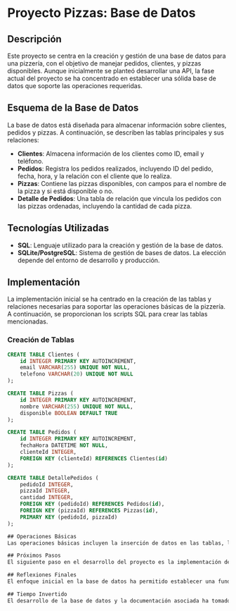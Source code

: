 # Proyecto Pizzas: Base de Datos

## Descripción
Este proyecto se centra en la creación y gestión de una base de datos para una pizzería, con el objetivo de manejar pedidos, clientes, y pizzas disponibles. Aunque inicialmente se planteó desarrollar una API, la fase actual del proyecto se ha concentrado en establecer una sólida base de datos que soporte las operaciones requeridas.

## Esquema de la Base de Datos
La base de datos está diseñada para almacenar información sobre clientes, pedidos y pizzas. A continuación, se describen las tablas principales y sus relaciones:

- **Clientes**: Almacena información de los clientes como ID, email y teléfono.
- **Pedidos**: Registra los pedidos realizados, incluyendo ID del pedido, fecha, hora, y la relación con el cliente que lo realiza.
- **Pizzas**: Contiene las pizzas disponibles, con campos para el nombre de la pizza y si está disponible o no.
- **Detalle de Pedidos**: Una tabla de relación que vincula los pedidos con las pizzas ordenadas, incluyendo la cantidad de cada pizza.

## Tecnologías Utilizadas
- **SQL**: Lenguaje utilizado para la creación y gestión de la base de datos.
- **SQLite/PostgreSQL**: Sistema de gestión de bases de datos. La elección depende del entorno de desarrollo y producción.

## Implementación
La implementación inicial se ha centrado en la creación de las tablas y relaciones necesarias para soportar las operaciones básicas de la pizzería. A continuación, se proporcionan los scripts SQL para crear las tablas mencionadas.

### Creación de Tablas
```sql
CREATE TABLE Clientes (
    id INTEGER PRIMARY KEY AUTOINCREMENT,
    email VARCHAR(255) UNIQUE NOT NULL,
    telefono VARCHAR(20) UNIQUE NOT NULL
);

CREATE TABLE Pizzas (
    id INTEGER PRIMARY KEY AUTOINCREMENT,
    nombre VARCHAR(255) UNIQUE NOT NULL,
    disponible BOOLEAN DEFAULT TRUE
);

CREATE TABLE Pedidos (
    id INTEGER PRIMARY KEY AUTOINCREMENT,
    fechaHora DATETIME NOT NULL,
    clienteId INTEGER,
    FOREIGN KEY (clienteId) REFERENCES Clientes(id)
);

CREATE TABLE DetallePedidos (
    pedidoId INTEGER,
    pizzaId INTEGER,
    cantidad INTEGER,
    FOREIGN KEY (pedidoId) REFERENCES Pedidos(id),
    FOREIGN KEY (pizzaId) REFERENCES Pizzas(id),
    PRIMARY KEY (pedidoId, pizzaId)
);

## Operaciones Básicas
Las operaciones básicas incluyen la inserción de datos en las tablas, la actualización de la disponibilidad de las pizzas, y la consulta de los pedidos y las pizzas más vendidas.

## Próximos Pasos
El siguiente paso en el desarrollo del proyecto es la implementación de una API que permita interactuar con la base de datos de manera programática, facilitando la realización de pedidos, la gestión de clientes y la consulta de información relevante a través de endpoints específicos.

## Reflexiones Finales
El enfoque inicial en la base de datos ha permitido establecer una fundación sólida para el proyecto. Aunque el desarrollo de la API está pendiente, la estructura actual de la base de datos está preparada para soportar las funcionalidades planeadas y futuras expansiones.

## Tiempo Invertido
El desarrollo de la base de datos y la documentación asociada ha tomado aproximadamente 9 horas, distribuidas a lo largo de un fin de semana. Este tiempo incluye la planificación, diseño del esquema de la base de datos, y la redacción de este documento.


